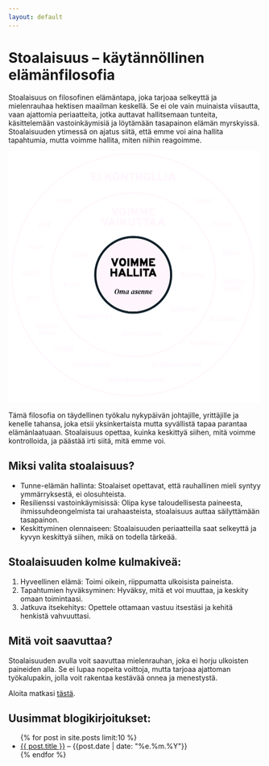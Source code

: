 ```yaml
---
layout: default
---
```


# Stoalaisuus – käytännöllinen elämänfilosofia
Stoalaisuus on filosofinen elämäntapa, joka tarjoaa selkeyttä ja mielenrauhaa hektisen maailman keskellä. Se ei ole vain muinaista viisautta, vaan ajattomia periaatteita, jotka auttavat hallitsemaan tunteita, käsittelemään vastoinkäymisiä ja löytämään tasapainon elämän myrskyissä. Stoalaisuuden ytimessä on ajatus siitä, että emme voi aina hallita tapahtumia, mutta voimme hallita, miten niihin reagoimme.

<img src="/assets/images/stoalainen-vaikutusten-keha.png" alt="Stoalainen vaikutusten kehä" width="500" style="width:500px;">

Tämä filosofia on täydellinen työkalu nykypäivän johtajille, yrittäjille ja kenelle tahansa, joka etsii yksinkertaista mutta syvällistä tapaa parantaa elämänlaatuaan. Stoalaisuus opettaa, kuinka keskittyä siihen, mitä voimme kontrolloida, ja päästää irti siitä, mitä emme voi.

## Miksi valita stoalaisuus?
* Tunne-elämän hallinta: Stoalaiset opettavat, että rauhallinen mieli syntyy ymmärryksestä, ei olosuhteista.
* Resilienssi vastoinkäymisissä: Olipa kyse taloudellisesta paineesta, ihmissuhdeongelmista tai urahaasteista, stoalaisuus auttaa säilyttämään tasapainon.
* Keskittyminen olennaiseen: Stoalaisuuden periaatteilla saat selkeyttä ja kyvyn keskittyä siihen, mikä on todella tärkeää.

## Stoalaisuuden kolme kulmakiveä:
1. Hyveellinen elämä: Toimi oikein, riippumatta ulkoisista paineista.
2. Tapahtumien hyväksyminen: Hyväksy, mitä et voi muuttaa, ja keskity omaan toimintaasi.
3. Jatkuva itsekehitys: Opettele ottamaan vastuu itsestäsi ja kehitä henkistä vahvuuttasi.

## Mitä voit saavuttaa?
Stoalaisuuden avulla voit saavuttaa mielenrauhan, joka ei horju ulkoisten paineiden alla. Se ei lupaa nopeita voittoja, mutta tarjoaa ajattoman työkalupakin, jolla voit rakentaa kestävää onnea ja menestystä.

Aloita matkasi [tästä](https://stoalaisuus.fi/mita-on-stoalaisuus.html). 

<h2>Uusimmat blogikirjoitukset:</h2>
<ul>
  {% for post in site.posts limit:10 %}
    <li><a href="{{ post.url }}">{{ post.title }}</a> – {{post.date | date: "%e.%m.%Y"}}</li>
  {% endfor %}
</ul>

